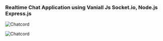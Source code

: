 ### Realtime Chat Application using Vaniall Js Socket.io, Node.js Express.js

![Chatcord](https://i.ibb.co/FwpZCpd/Screenshot-2022-01-26-at-3-50-00-PM.png)

![Chatcord](https://i.ibb.co/Ydwqmr0/Screenshot-2022-01-26-at-3-49-51-PM.png)

